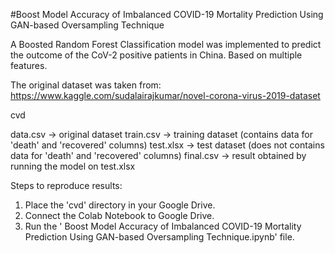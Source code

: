 #Boost Model Accuracy of Imbalanced COVID-19 Mortality Prediction Using GAN-based Oversampling Technique

A Boosted Random Forest Classification model was implemented to predict the outcome of the CoV-2 positive patients in China. Based on multiple features.

The original dataset was taken from: https://www.kaggle.com/sudalairajkumar/novel-corona-virus-2019-dataset

cvd

data.csv -> original dataset
train.csv -> training dataset (contains data for 'death' and 'recovered' columns)
test.xlsx -> test dataset (does not contains data for 'death' and 'recovered' columns)
final.csv -> result obtained by running the model on test.xlsx

Steps to reproduce results:

1) Place the 'cvd' directory in your Google Drive.
2) Connect the Colab Notebook to Google Drive.
3) Run the ' Boost Model Accuracy of Imbalanced COVID-19 Mortality Prediction Using GAN-based Oversampling Technique.ipynb' file.
